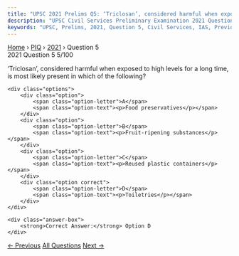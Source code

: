 ```yaml
---
title: "UPSC 2021 Prelims Q5: ‘Triclosan’, considered harmful when exposed to high levels..."
description: "UPSC Civil Services Preliminary Examination 2021 Question 5 with options and answer"
keywords: "UPSC, Prelims, 2021, Question 5, Civil Services, IAS, Previous Year Questions"
---
```


<nav class="breadcrumb">
    <a href="../../">Home</a>
    <span>›</span>
    <a href="../">PIQ</a>
    <span>›</span>
    <a href="./">2021</a>
    <span>›</span>
    <span>Question 5</span>
</nav>

<div class="question-header">
    <div class="question-meta">
        <span class="year-badge">2021</span>
        <span class="question-number">Question 5</span>
        <span class="progress">5/100</span>
    </div>
    <div class="progress-bar">
        <div class="progress-fill" style="width: 5.0%"></div>
    </div>
</div>

<div class="question-content">
    <div class="question-text">
        <p>‘Triclosan’, considered harmful when exposed to high levels for a long time,<br />
is most likely present in which of the following?</p>
    </div>
    
    <div class="options">
        <div class="option">
            <span class="option-letter">A</span>
            <span class="option-text"><p>Food preservatives</p></span>
        </div>
        <div class="option">
            <span class="option-letter">B</span>
            <span class="option-text"><p>Fruit-ripening substances</p></span>
        </div>
        <div class="option">
            <span class="option-letter">C</span>
            <span class="option-text"><p>Reused plastic containers</p></span>
        </div>
        <div class="option correct">
            <span class="option-letter">D</span>
            <span class="option-text"><p>Toiletries</p></span>
        </div>
    </div>

    <div class="answer-box">
        <strong>Correct Answer:</strong> Option D
    </div>
</div>

<div class="question-nav">
    <a href="../q004-bisphenol-a-bpa-a-cause-of-concern-is-a-structural/" class="nav-btn prev">← Previous</a>
    <a href="../" class="nav-btn center">All Questions</a>
    <a href="../q006-which-one-of-the-following-is-a-reason-why-astrono/" class="nav-btn next">Next →</a>
</div>
